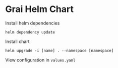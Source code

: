 # Grai Helm Chart

Install helm dependencies

```
helm dependency update
```

Install chart

```
helm upgrade -i [name] . --namespace [namespace]
```

View configuration in `values.yaml`
